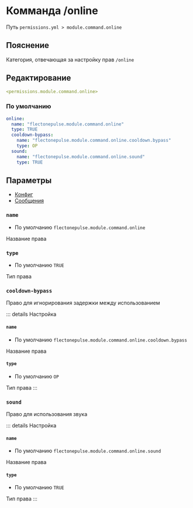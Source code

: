 # Комманда /online
Путь `permissions.yml > module.command.online`

## Пояснение
Категория, отвечающая за настройку прав `/online`

## Редактирование
```yaml
<permissions.module.command.online>
```

### По умолчанию
```yaml
online:
  name: "flectonepulse.module.command.online"
  type: TRUE
  cooldown-bypass:
    name: "flectonepulse.module.command.online.cooldown.bypass"
    type: OP
  sound:
    name: "flectonepulse.module.command.online.sound"
    type: TRUE
```

## Параметры

- [Конфиг](/en/config/module/command/online/)
- [Сообщения](/en/messages/ru_ru/module/command/online/)

### `name`
- По умолчанию `flectonepulse.module.command.online`

Название права

### `type`
- По умолчанию `TRUE`

Тип права

### `cooldown-bypass`

Право для игнорирования задержки между использованием

::: details Настройка
#### `name`
- По умолчанию `flectonepulse.module.command.online.cooldown.bypass`

Название права

#### `type`
- По умолчанию `OP`

Тип права
:::

### `sound`

Право для использования звука

::: details Настройка
#### `name`
- По умолчанию `flectonepulse.module.command.online.sound`

Название права

#### `type`
- По умолчанию `TRUE`

Тип права
:::

<!--@include: @/en/parts/permission.md-->

